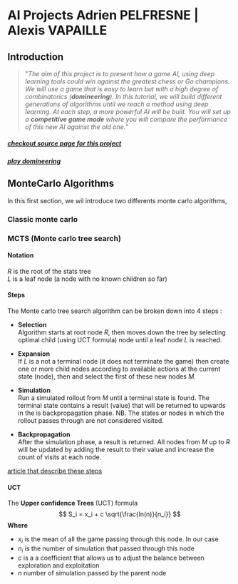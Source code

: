 # AI Projects Adrien PELFRESNE | Alexis VAPAILLE
## Introduction
> "*The aim of this project is to present how a game AI, using deep learning tools
> could win against the greatest chess or Go champions.
> We will use a game that is easy to learn but with a high degree of combinatorics (**domineering**).
> In this tutorial, we will build different generations of algorithms until we reach a method using deep learning.
> At each step, a more powerful AI will be built.
> You will set up a **competitive game mode** where you will compare the performance of this new AI against the old one.*"

##### [checkout source page for this project](https://perso.esiee.fr/~buzerl/IA/330%20Projet_3/ProjetIAetJeux.html)
##### [play domineering](https://staff.fim.uni-passau.de/kreuzer/Spielesammlung/Spielesammlung/Domineering/index.html)

## MonteCarlo Algorithms
In this first section, we wil introduce two differents monte carlo algorithms,

### Classic monte carlo 

### MCTS (Monte carlo tree search)

#### Notation  
$R$ is the root of the stats tree  
$L$ is a leaf node (a node with no known children so far)

#### Steps
The Monte carlo tree search algorithm can be broken down into 4 steps :
- **Selection**  
Algorithm starts at root node $R$, then moves down the tree by selecting optimal child (using UCT formula)
node until a leaf node $L$  is reached.

- **Expansion**  
If $L$ is a not a terminal node (it does not terminate the game)
then create one or more child nodes according to available actions at the current state (node),
then and select the first of these new nodes $M$.

- **Simulation**  
Run a simulated rollout from $M$ until a terminal state is found. The terminal state contains
a result (value) that will be returned to upwards in the is backpropagation phase.
NB. The states or nodes in which the rollout passes through are not considered visited.

- **Backpropagation**  
After the simulation phase, a result is returned.
All nodes from $M$ up to $R$ will be updated by adding the result to their value
and increase the count of visits at each node.

[article that describe these steps](https://towardsdatascience.com/monte-carlo-tree-search-in-reinforcement-learning-b97d3e743d0f)

#### UCT
The **Upper confidence Trees** (UCT) formula
$$
S_i = x_i + c \sqrt{\frac{ln(n)}{n_i}} 
$$
**Where**
- $x_i$ is the mean of all the game passing through this node.
In our case
- $n_i$ is the number of simulation that passed through this node
- $c$ is a a coefficient that allows us to adjust the balance between exploration and exploitation 
- $n$ number of simulation passed by the parent node
